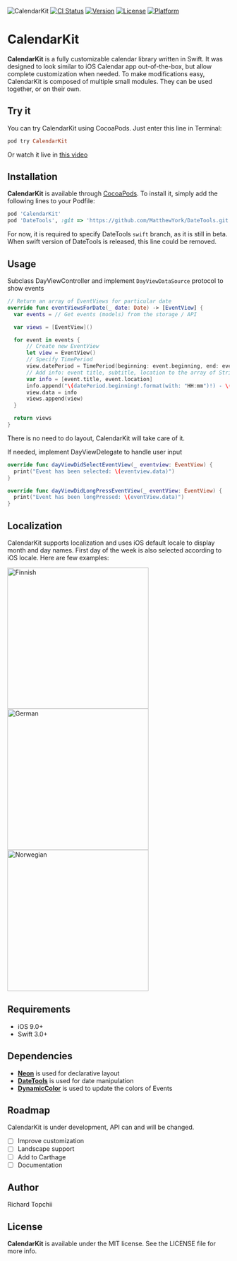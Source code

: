 ![CalendarKit](https://cloud.githubusercontent.com/assets/8013017/22312394/aaf83e76-e368-11e6-8473-b3bcb4811803.png)
[![CI Status](http://img.shields.io/travis/richardtop/CalendarKit.svg?style=flat)](https://travis-ci.org/richardtop/CalendarKit)
[![Version](https://img.shields.io/cocoapods/v/CalendarKit.svg?style=flat)](http://cocoadocs.org/docsets/CalendarKit)
[![License](https://img.shields.io/cocoapods/l/CalendarKit.svg?style=flat)](http://cocoadocs.org/docsets/CalendarKit)
[![Platform](https://img.shields.io/cocoapods/p/CalendarKit.svg?style=flat)](http://cocoadocs.org/docsets/CalendarKit)

# CalendarKit
**CalendarKit** is a fully customizable calendar library written in Swift. It was designed to look similar to iOS Calendar app out-of-the-box, but allow complete customization when needed. To make modifications easy, CalendarKit is composed of multiple small modules. They can be used together, or on their own.

## Try it
You can try CalendarKit using CocoaPods. Just enter this line in Terminal:
```ruby
pod try CalendarKit
```
Or watch it live in [this video](https://www.youtube.com/watch?v=jWM6EfGSCWc)


## Installation

**CalendarKit** is available through [CocoaPods](http://cocoapods.org). To install
it, simply add the following lines to your Podfile:

```ruby
pod 'CalendarKit'
pod 'DateTools', :git => 'https://github.com/MatthewYork/DateTools.git', :branch => 'swift'
```
For now, it is required to specify DateTools `swift` branch, as it is still in beta. When swift version of DateTools is released, this line could be removed.

## Usage
Subclass DayViewController and implement `DayViewDataSource` protocol to show events

```swift
// Return an array of EventViews for particular date
override func eventViewsForDate(_ date: Date) -> [EventView] {
  var events = // Get events (models) from the storage / API

  var views = [EventView]()

  for event in events {
      // Create new EventView
      let view = EventView()
      // Specify TimePeriod
      view.datePeriod = TimePeriod(beginning: event.beginning, end: event.start)
      // Add info: event title, subtitle, location to the array of Strings
      var info = [event.title, event.location]
      info.append("\(datePeriod.beginning!.format(with: "HH:mm")!) - \(datePeriod.end!.format(with: "HH:mm")!)")
      view.data = info
      views.append(view)
  }

  return views
}
```
There is  no need to do layout, CalendarKit will take care of it.

If needed, implement DayViewDelegate to handle user input

```swift
override func dayViewDidSelectEventView(_ eventview: EventView) {
  print("Event has been selected: \(eventview.data)")
}

override func dayViewDidLongPressEventView(_ eventView: EventView) {
  print("Event has been longPressed: \(eventView.data)")
}
```
## Localization
CalendarKit supports localization and uses iOS default locale to display month and day names. First day of the week is also selected according to iOS locale. Here are few examples:

<img src="https://cloud.githubusercontent.com/assets/8013017/22315259/bda72b46-e376-11e6-8d0b-20cb5fa2dc95.png" alt="Finnish" width="320">
<br>
<img src="https://cloud.githubusercontent.com/assets/8013017/22315567/8ba5f9c2-e378-11e6-860d-b94e87a2a45c.PNG" alt="German" width="320">
<br>
<img src="https://cloud.githubusercontent.com/assets/8013017/22315600/c87e826a-e378-11e6-9280-732982b42077.PNG" alt="Norwegian" width="320">




## Requirements

- iOS 9.0+
- Swift 3.0+

## Dependencies
- **[Neon](https://github.com/mamaral/Neon)** is used for declarative layout
- **[DateTools](https://github.com/MatthewYork/DateTools)** is used for date manipulation
- **[DynamicColor](https://github.com/yannickl/DynamicColor)** is used to update the colors of Events

## Roadmap
CalendarKit is under development, API can and will be changed.
- [ ] Improve customization
- [ ] Landscape support
- [ ] Add to Carthage
- [ ] Documentation

## Author

Richard Topchii

## License

**CalendarKit** is available under the MIT license. See the LICENSE file for more info.
